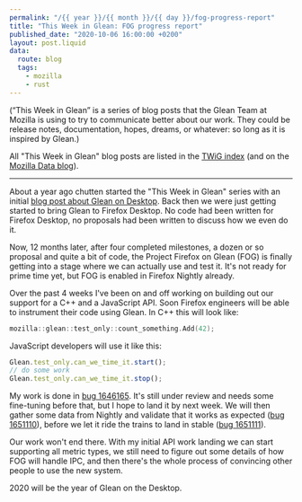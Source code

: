 ```yaml
---
permalink: "/{{ year }}/{{ month }}/{{ day }}/fog-progress-report"
title: "This Week in Glean: FOG progress report"
published_date: "2020-10-06 16:00:00 +0200"
layout: post.liquid
data:
  route: blog
  tags:
    - mozilla
    - rust
---
```


(“This Week in Glean” is a series of blog posts that the Glean Team at Mozilla is using to try to communicate better about our work. They could be release notes, documentation, hopes, dreams, or whatever: so long as it is inspired by Glean.)

All "This Week in Glean" blog posts are listed in the [TWiG index](https://mozilla.github.io/glean/book/appendix/twig.html)
(and on the [Mozilla Data blog](https://blog.mozilla.org/data/category/glean/)).

---

About a year ago chutten started the "This Week in Glean" series with an initial
[blog post about Glean on Desktop](https://chuttenblog.wordpress.com/2019/10/17/this-week-in-glean-glean-on-desktop-project-fog/).
Back then we were just getting started to bring Glean to Firefox Desktop.
No code had been written for Firefox Desktop, no proposals had been written to discuss how we even do it.

Now, 12 months later, after four completed milestones, a dozen or so proposal and quite a bit of code,
the Project Firefox on Glean (FOG) is finally getting into a stage where we can actually use and test it.
It's not ready for prime time yet, but FOG is enabled in Firefox Nightly already.

Over the past 4 weeks I've been on and off working on building out our support for a C++ and a JavaScript API.
Soon Firefox engineers will be able to instrument their code using Glean.
In C++ this will look like:

```cpp
mozilla::glean::test_only::count_something.Add(42);
```

JavaScript developers will use it like this:

```javascript
Glean.test_only.can_we_time_it.start();
// do some work
Glean.test_only.can_we_time_it.stop();
```

My work is done in [bug 1646165][mla].
It's still under review and needs some fine-tuning before that, but I hope to land it by next week.
We will then gather some data from Nightly and validate that it works as expected ([bug 1651110][nightlyvalidation]),
before we let it ride the trains to land in stable ([bug 1651111][trainride]).

Our work won't end there.
With my initial API work landing we can start supporting all metric types,
we still need to figure out some details of how FOG will handle IPC,
and then there's the whole process of convincing other people to use the new system.

[mla]: https://bugzilla.mozilla.org/show_bug.cgi?id=1646165
[trainride]: https://bugzilla.mozilla.org/show_bug.cgi?id=1651111
[nightlyvalidation]: https://bugzilla.mozilla.org/show_bug.cgi?id=1651110

2020 will be the year of Glean on the Desktop.
